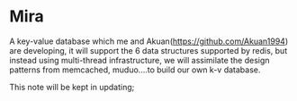 # Mira
A key-value database which me and Akuan(https://github.com/Akuan1994) are developing, it will support the 6 data structures supported by redis, but instead using multi-thread infrastructure, we will assimilate the design patterns from memcached, muduo....to build our own k-v database.

This note will be kept in updating;


